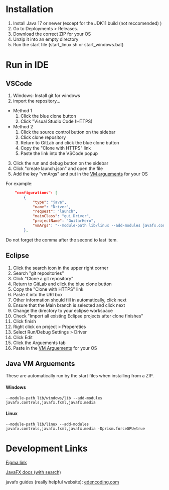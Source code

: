 # Installation
1. Install Java 17 or newer (except for the JDK11 build (not reccomended) )
1. Go to Deployments > Releases.
1. Download the correct ZIP for your OS
1. Unzip it into an empty directory
1. Run the start file (start_linux.sh or start_windows.bat)

# Run in IDE
## VSCode
1. Windows: Install git for windows
1. import the repository...
- Method 1
    1. Click the blue clone button
    1. Click "Visual Studio Code (HTTPS)
- Method 2
    1. Click the source control button on the sidebar
    1. Click clone repository
    1. Return to GitLab and click the blue clone button
    1. Copy the "Clone with HTTPS" link
    1. Paste the link into the VSCode popup
3. Click the run and debug button on the sidebar 
1. Click "create launch.json" and open the file
1. Add the key "vmArgs" and put in the [VM arguements](https://gitlab.sowgro.net/npeinc/npehero#java-vm-arguements) for your OS

For example: 
```json
    "configurations": [
        {
            "type": "java",
            "name": "Driver",
            "request": "launch",
            "mainClass": "gui.Driver",
            "projectName": "GuitarHero",
            "vmArgs": "--module-path lib/linux --add-modules javafx.controls,javafx.fxml,javafx.media -Dprism.forceGPU=true"
        },
```
Do not forget the comma after the second to last item.

## Eclipse
1. Click the search icon in the upper right corner
2. Search "git repositories"
3. Click "Clone a git repository"
1. Return to GitLab and click the blue clone button
1. Copy the "Clone with HTTPS" link
1. Paste it into the URI box
1. Other information should fill in automatically, click next
1. Ensure that the Main branch is selected and click next
1. Change the directory to your eclipse workspace
1. Check "Import all existing Eclipse projects after clone finishes"
1. Click finish
1. Right click on project > Propereties
1. Select Run/Debug Settings > Driver
1. Click Edit
1. Click the Arguements tab
1. Paste in the [VM Arguements](https://gitlab.sowgro.net/npeinc/npehero#java-vm-arguements) for your OS

## Java VM Arguements
These are automatically run by the start files when installing from a ZIP.

#### Windows
`--module-path lib/windows/lib --add-modules javafx.controls,javafx.fxml,javafx.media`

#### Linux
`--module-path lib/linux --add-modules javafx.controls,javafx.fxml,javafx.media -Dprism.forceGPU=true`

# Development Links

[Figma link](https://www.figma.com/file/dpeMlWStSWrVHfLd0Uohws/Untitled?node-id=0%3A1&t=PVQi61Ig3AWtWNMm-1)

[JavaFX docs (with search)](https://openjfx.io/javadoc/15)

javafx guides (really helpful website):
[edencoding.com](https://edencoding.com/javafx-layouts/)
